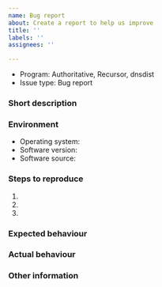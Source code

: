 ```yaml
---
name: Bug report
about: Create a report to help us improve
title: ''
labels: ''
assignees: ''

---
```


<!-- Hi! Thanks for filing an issue. It will be read with care by human beings. Can we ask you to please fill out this template and not simply demand new features or send in complaints? Thanks! -->
<!-- Also please search the existing issues (both open and closed) to see if your report might be duplicate -->
<!-- Please don't file an issue when you have a support question, send support questions to the mailinglist or ask them on IRC (https://www.powerdns.com/opensource.html) -->
<!-- Before filing your ticket, please read our 'out in the open' support policy at https://blog.powerdns.com/2016/01/18/open-source-support-out-in-the-open/ -->

<!-- Tell us what is issue is about -->
 - Program: Authoritative, Recursor, dnsdist <!-- delete the ones that do not apply -->
 - Issue type: Bug report

### Short description
<!-- Explain in a few sentences what the issue/request is -->

### Environment
<!-- Tell us about the environment -->
 - Operating system: 
 - Software version: 
 - Software source: <!-- e.g. Operating system repository, PowerDNS repository, compiled yourself -->

### Steps to reproduce
<!-- Tell us step-by-step how the issue can be triggered. Please include your configuration files and any (Lua) scripts that are loaded. -->
1. <!-- step 1 -->
2. <!-- step 2 -->
3. <!-- step 3 -->

### Expected behaviour
<!-- What would you expect to happen when the reproduction steps are run -->

### Actual behaviour
<!-- What did happen? Please (if possible) provide logs, output from `dig` and/or tcpdump/wireshark data -->

### Other information
<!-- if you already did more digging into the issue, please provide all the information you gathered -->

